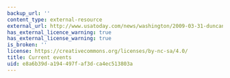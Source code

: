 ```yaml
---
backup_url: ''
content_type: external-resource
external_url: http://www.usatoday.com/news/washington/2009-03-31-duncan-mayors-schools_N.htm
has_external_licence_warning: true
has_external_license_warning: true
is_broken: ''
license: https://creativecommons.org/licenses/by-nc-sa/4.0/
title: Current events
uid: e8a6b39d-a194-497f-af3d-ca4ec513803a
---
```

